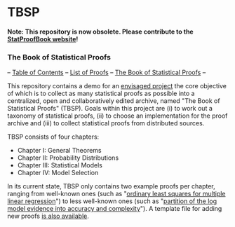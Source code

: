 # TBSP

<b>Note: This repository is now obsolete. Please contribute to the <a href="https://github.com/StatProofBook/StatProofBook.github.io">StatProofBook website</a>!</b>

<h3>The Book of Statistical Proofs</h3>

– <a href="https://github.com/JoramSoch/TBSP/blob/master/Contents.pdf">Table of Contents</a>
– <a href="https://github.com/JoramSoch/TBSP/blob/master/Proofs.pdf">List of Proofs</a>
– <a href="https://github.com/JoramSoch/TBSP/blob/master/TBSP.pdf">The Book of Statistical Proofs</a> –

This repository contains a demo for an <a href="https://de.wikiversity.org/wiki/Wikiversity:Fellow-Programm_Freies_Wissen/Einreichungen/The_Book_of_Statistical_Proofs">envisaged project</a> the core objective of which is to collect as many statistical proofs as possible into a centralized, open and collaboratively edited archive, named "The Book of Statistical Proofs" (TBSP). Goals within this project are (i) to work out a taxonomy of statistical proofs, (ii) to choose an implementation for the proof archive and (iii) to collect statistical proofs from distributed sources.

TBSP consists of four chapters:
- Chapter I: General Theorems
- Chapter II: Probability Distributions
- Chapter III: Statistical Models
- Chapter IV: Model Selection

In its current state, TBSP only contains two example proofs per chapter, ranging from well-known ones (such as "<a href="https://github.com/JoramSoch/TBSP/blob/master/Proofs/mlr-ols.tex">ordinary least squares for multiple linear regression</a>") to less well-known ones (such as "<a href="https://github.com/JoramSoch/TBSP/blob/master/Proofs/lme-anc.tex">partition of the log model evidence into accuracy and complexity</a>"). A template file for adding new proofs <a href="https://github.com/JoramSoch/TBSP/blob/master/Proofs/_Template_.tex">is also available</a>.
